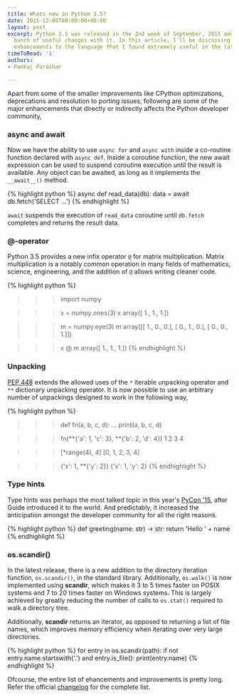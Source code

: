 ```yaml
---
title: Whats new in Python 3.5?
date: 2015-12-05T00:00:00+00:00
layout: post
excerpt: Python 3.5 was released in the 2nd week of September, 2015 and brought a
  bunch of useful changes with it. In this article, I'll be discussing some of the
  enhancements to the language that I found extremely useful in the latest release.
timeToRead: '1'
authors:
- Pankaj Parashar

---
```

Apart from some of the smaller improvements like CPython optimizations, deprecations
and resolution to porting issues, following are some of the major enhancements that
directly or indirectly affects the Python developer community,

### async and await

Now we have the ability to use `async for` and `async with` inside a co-routine
function declared with `async def`. Inside a coroutine function, the new await expression
can be used to suspend coroutine execution until the result is available. Any object
can be awaited, as long as it implements the `__await__()` method.

{% highlight python %}
async def read_data(db):
    data = await db.fetch('SELECT ...')
{% endhighlight %}

`await` suspends the execution of `read_data` coroutine until `db.fetch` completes
and returns the result data.

### @-operator

Python 3.5 provides a new infix operator `@` for matrix multiplication. Matrix
multiplication is a notably common operation in many fields of mathematics,
science, engineering, and the addition of `@` allows writing cleaner code.

{% highlight python %}
>>> import numpy

>>> x = numpy.ones(3)
>>> x
array([ 1., 1., 1.])

>>> m = numpy.eye(3)
>>> m
array([[ 1., 0., 0.],
       [ 0., 1., 0.],
       [ 0., 0., 1.]])

>>> x @ m
array([ 1., 1., 1.])
{% endhighlight %}

### Unpacking

[PEP 448](https://www.python.org/dev/peps/pep-0448) extends the allowed uses of
the `*` iterable unpacking operator and `**` dictionary unpacking operator. It
is now possible to use an arbitrary number of unpackings designed to work in the
following way,

{% highlight python %}
>>> def fn(a, b, c, d):
...     print(a, b, c, d)

>>> fn(**{'a': 1, 'c': 3}, **{'b': 2, 'd': 4})
1 2 3 4

>>> [*range(4), 4]
[0, 1, 2, 3, 4]

>>> {'x': 1, **{'y': 2}}
{'x': 1, 'y': 2}
{% endhighlight %}

### Type hints

Type hints was perhaps the most talked topic in this year's [PyCon '15](https://www.youtube.com/watch?v=2wDvzy6Hgxg),
after Guide introduced it to the world. And predictably, it increased the anticipation
amongst the developer community for all the right reasons.

{% highlight python %}
def greeting(name: str) -> str:
    return 'Hello ' + name
{% endhighlight %}

### os.scandir()

In the latest release, there is a new addition to the directory iteration function,
`os.scandir()`, in the standard library. Additionally, `os.walk()` is now implemented
using **scandir**, which makes it 3 to 5 times faster on POSIX systems and 7 to 20
times faster on Windows systems. This is largely achieved by greatly reducing the
number of calls to `os.stat()` required to walk a directory tree.

Additionally, **scandir** returns an iterator, as opposed to returning a list of
file names, which improves memory efficiency when iterating over very large directories.

{% highlight python %}
for entry in os.scandir(path):
    if not entry.name.startswith('.') and entry.is_file():
        print(entry.name)
{% endhighlight %}

Ofcourse, the entire list of ehancements and improvements is pretty long. Refer
the official [changelog](https://docs.python.org/3.5/whatsnew/changelog.html)
for the complete list.